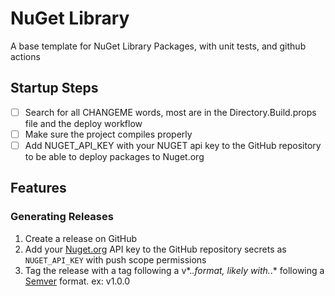 # NuGet Library

A base template for NuGet Library Packages, with unit tests, and github actions

## Startup Steps

- [ ] Search for all CHANGEME words, most are in the Directory.Build.props file and the deploy workflow
- [ ] Make sure the project compiles properly
- [ ] Add NUGET_API_KEY with your NUGET api key to the GitHub repository to be able to deploy packages to Nuget.org

## Features

### Generating Releases

1. Create a release on GitHub
2. Add your [Nuget.org](https://www.nuget.org/account/apikeys) API key to the GitHub repository secrets as `NUGET_API_KEY` with push scope permissions
3. Tag the release with a tag following a v*.*.*format, likely with*.*.* following a [Semver](https://semver.org/) format. ex: v1.0.0
